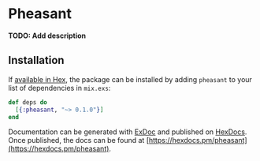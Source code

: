 # Pheasant

**TODO: Add description**

## Installation

If [available in Hex](https://hex.pm/docs/publish), the package can be installed
by adding `pheasant` to your list of dependencies in `mix.exs`:

```elixir
def deps do
  [{:pheasant, "~> 0.1.0"}]
end
```

Documentation can be generated with [ExDoc](https://github.com/elixir-lang/ex_doc)
and published on [HexDocs](https://hexdocs.pm). Once published, the docs can
be found at [https://hexdocs.pm/pheasant](https://hexdocs.pm/pheasant).

